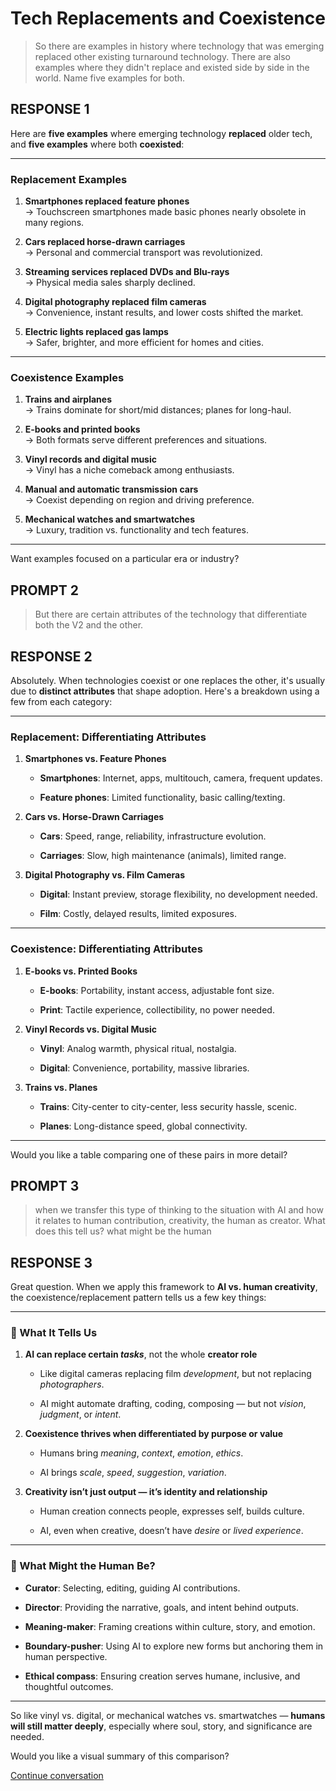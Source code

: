 # Tech Replacements and Coexistence

> So there are examples in history where technology that was emerging replaced other existing turnaround technology. There are also examples where they didn't replace and existed side by side in the world. Name five examples for both.

## RESPONSE 1

Here are **five examples** where emerging technology **replaced** older tech, and **five examples** where both **coexisted**:

___________

### **Replacement Examples**

1.  **Smartphones replaced feature phones**  
    → Touchscreen smartphones made basic phones nearly obsolete in many regions.
    
2.  **Cars replaced horse-drawn carriages**  
    → Personal and commercial transport was revolutionized.
    
3.  **Streaming services replaced DVDs and Blu-rays**  
    → Physical media sales sharply declined.
    
4.  **Digital photography replaced film cameras**  
    → Convenience, instant results, and lower costs shifted the market.
    
5.  **Electric lights replaced gas lamps**  
    → Safer, brighter, and more efficient for homes and cities.
    

___________

### **Coexistence Examples**

1.  **Trains and airplanes**  
    → Trains dominate for short/mid distances; planes for long-haul.
    
2.  **E-books and printed books**  
    → Both formats serve different preferences and situations.
    
3.  **Vinyl records and digital music**  
    → Vinyl has a niche comeback among enthusiasts.
    
4.  **Manual and automatic transmission cars**  
    → Coexist depending on region and driving preference.
    
5.  **Mechanical watches and smartwatches**  
    → Luxury, tradition vs. functionality and tech features.
    

___________

Want examples focused on a particular era or industry?

## PROMPT 2

> But there are certain attributes of the technology that differentiate both the V2 and the other.

## RESPONSE 2

Absolutely. When technologies coexist or one replaces the other, it's usually due to **distinct attributes** that shape adoption. Here's a breakdown using a few from each category:

___________

### **Replacement: Differentiating Attributes**

1.  **Smartphones vs. Feature Phones**
    
    *   **Smartphones**: Internet, apps, multitouch, camera, frequent updates.
        
    *   **Feature phones**: Limited functionality, basic calling/texting.
        
2.  **Cars vs. Horse-Drawn Carriages**
    
    *   **Cars**: Speed, range, reliability, infrastructure evolution.
        
    *   **Carriages**: Slow, high maintenance (animals), limited range.
        
3.  **Digital Photography vs. Film Cameras**
    
    *   **Digital**: Instant preview, storage flexibility, no development needed.
        
    *   **Film**: Costly, delayed results, limited exposures.
        

___________

### **Coexistence: Differentiating Attributes**

1.  **E-books vs. Printed Books**
    
    *   **E-books**: Portability, instant access, adjustable font size.
        
    *   **Print**: Tactile experience, collectibility, no power needed.
        
2.  **Vinyl Records vs. Digital Music**
    
    *   **Vinyl**: Analog warmth, physical ritual, nostalgia.
        
    *   **Digital**: Convenience, portability, massive libraries.
        
3.  **Trains vs. Planes**
    
    *   **Trains**: City-center to city-center, less security hassle, scenic.
        
    *   **Planes**: Long-distance speed, global connectivity.
        

___________

Would you like a table comparing one of these pairs in more detail?

## PROMPT 3

> when we transfer this type of thinking to the situation with AI and how it relates to human contribution, creativity, the human as creator. What does this tell us? what might be the human

## RESPONSE 3

Great question. When we apply this framework to **AI vs. human creativity**, the coexistence/replacement pattern tells us a few key things:

___________

### 🧠 What It Tells Us

1.  **AI can replace certain _tasks_**, not the whole **creator role**
    
    *   Like digital cameras replacing film _development_, but not replacing _photographers_.
        
    *   AI might automate drafting, coding, composing — but not _vision_, _judgment_, or _intent_.
        
2.  **Coexistence thrives when differentiated by purpose or value**
    
    *   Humans bring _meaning_, _context_, _emotion_, _ethics_.
        
    *   AI brings _scale_, _speed_, _suggestion_, _variation_.
        
3.  **Creativity isn’t just output — it’s identity and relationship**
    
    *   Human creation connects people, expresses self, builds culture.
        
    *   AI, even when creative, doesn’t have _desire_ or _lived experience_.
        

___________

### 🤔 What Might the Human Be?

*   **Curator**: Selecting, editing, guiding AI contributions.
    
*   **Director**: Providing the narrative, goals, and intent behind outputs.
    
*   **Meaning-maker**: Framing creations within culture, story, and emotion.
    
*   **Boundary-pusher**: Using AI to explore new forms but anchoring them in human perspective.
    
*   **Ethical compass**: Ensuring creation serves humane, inclusive, and thoughtful outcomes.
    

___________

So like vinyl vs. digital, or mechanical watches vs. smartwatches — **humans will still matter deeply**, especially where soul, story, and significance are needed.

Would you like a visual summary of this comparison?

[Continue conversation](https://chatgpt.com/share/6821e49a-5bac-8002-b12e-d74995ab34b8)